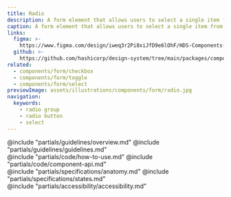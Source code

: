```yaml
---
title: Radio
description: A form element that allows users to select a single item from group of items.
caption: A form element that allows users to select a single item from group of items.
links:
  figma: >-
    https://www.figma.com/design/iweq3r2Pi8xiJfD9e6lOhF/HDS-Components-v2.0?node-id=67406-104016&t=w8xQlWxzH7bwXLe2-1
  github: >-
    https://github.com/hashicorp/design-system/tree/main/packages/components/src/components/hds/form/radio
related:
  - components/form/checkbox
  - components/form/toggle
  - components/form/select
previewImage: assets/illustrations/components/form/radio.jpg
navigation:
  keywords:
    - radio group
    - radio button
    - select
---
```


<section data-tab="Guidelines">
  @include "partials/guidelines/overview.md"
  @include "partials/guidelines/guidelines.md"
</section>

<section data-tab="Code">
  @include "partials/code/how-to-use.md"
  @include "partials/code/component-api.md"
</section>

<section data-tab="Specifications">
  @include "partials/specifications/anatomy.md"
  @include "partials/specifications/states.md"
</section>

<section data-tab="Accessibility">
  @include "partials/accessibility/accessibility.md"
</section>
